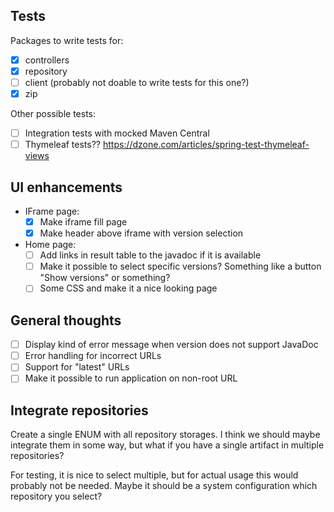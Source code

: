 ## Tests
Packages to write tests for:
- [x] controllers
- [x] repository
- [ ] client (probably not doable to write tests for this one?)
- [x] zip

Other possible tests:
- [ ] Integration tests with mocked Maven Central
- [ ] Thymeleaf tests?? https://dzone.com/articles/spring-test-thymeleaf-views

## UI enhancements
- IFrame page:
  - [x] Make iframe fill page
  - [x] Make header above iframe with version selection
- Home page:
  - [ ] Add links in result table to the javadoc if it is available
  - [ ] Make it possible to select specific versions? Something like a button "Show versions"
        or something?
  - [ ] Some CSS and make it a nice looking page

## General thoughts
- [ ] Display kind of error message when version does not support JavaDoc
- [ ] Error handling for incorrect URLs
- [ ] Support for "latest" URLs
- [ ] Make it possible to run application on non-root URL

## Integrate repositories
Create a single ENUM with all repository storages. I think we should maybe integrate them in some way, but what
if you have a single artifact in multiple repositories?

For testing, it is nice to select multiple, but for actual usage this would probably not be needed. Maybe it should
be a system configuration which repository you select?
